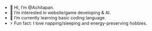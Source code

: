 - 👋 Hi, I’m @Achitapan.
- 👀 I’m interested in website/game developing & AI.
- 🌱 I’m currently learning basic coding language.
- ⚡ Fun fact: I love napping/sleeping and energy-preserving hobbies.

<!---
Achitapan/Achitapan is a ✨ special ✨ repository because its `README.md` (this file) appears on your GitHub profile.
You can click the Preview link to take a look at your changes.
--->
